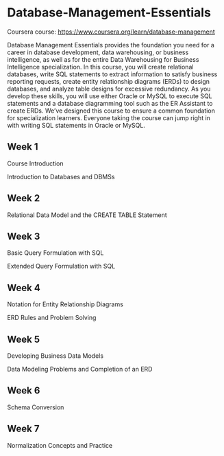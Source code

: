# Database-Management-Essentials
Coursera course: https://www.coursera.org/learn/database-management

Database Management Essentials provides the foundation you need for a career in database development, data warehousing, or business intelligence, as well as for the entire Data Warehousing for Business Intelligence specialization. In this course, you will create relational databases, write SQL statements to extract information to satisfy business reporting requests, create entity relationship diagrams (ERDs) to design databases, and analyze table designs for excessive redundancy. As you develop these skills, you will use either Oracle or MySQL to execute SQL statements and a database diagramming tool such as the ER Assistant to create ERDs. We’ve designed this course to ensure a common foundation for specialization learners. Everyone taking the course can jump right in with writing SQL statements in Oracle or MySQL.

## Week 1
Course Introduction

Introduction to Databases and DBMSs

## Week 2
Relational Data Model and the CREATE TABLE Statement

## Week 3
Basic Query Formulation with SQL

Extended Query Formulation with SQL

## Week 4
Notation for Entity Relationship Diagrams

ERD Rules and Problem Solving

## Week 5
Developing Business Data Models

Data Modeling Problems and Completion of an ERD

## Week 6
Schema Conversion

## Week 7
Normalization Concepts and Practice
